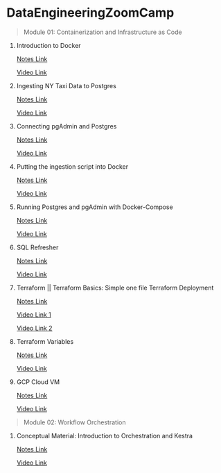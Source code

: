 # DataEngineeringZoomCamp

> Module 01: Containerization and Infrastructure as Code

1. Introduction to Docker 

    [Notes Link](01_module/01_intro_to_docker/Readme.md) 

    [Video Link](https://www.youtube.com/watch?v=EYNwNlOrpr0&ab_channel=DataTalksClub%E2%AC%9B)

2. Ingesting NY Taxi Data to Postgres
    
    [Notes Link](01_module/02_ingesting_ny_taxi_postgres/Readme.md)

    [Video Link](https://www.youtube.com/watch?v=2JM-ziJt0WI&ab_channel=DataTalksClub%E2%AC%9B)

3. Connecting pgAdmin and Postgres

    [Notes Link](01_module/03_connecting_pgadmin_postgres/Readme.md)

    [Video Link](https://www.youtube.com/watch?v=hCAIVe9N0ow&list=PL3MmuxUbc_hJed7dXYoJw8DoCuVHhGEQb&index=8)


4. Putting the ingestion script into Docker

    [Notes Link](01_module/04_putting_the_ingestion_script_into_docker/Readme.md)

    [Video Link](https://www.youtube.com/watch?v=B1WwATwf-vY&list=PL3MmuxUbc_hJed7dXYoJw8DoCuVHhGEQb&index=9)

5. Running Postgres and pgAdmin with Docker-Compose

    [Notes Link](01_module/05_running_postgres_pgadmin_docker_compose/Readme.md)

    [Video Link](https://www.youtube.com/watch?v=hKI6PkPhpa0&list=PL3MmuxUbc_hJed7dXYoJw8DoCuVHhGEQb&index=10)

6. SQL Refresher

    [Notes Link](01_module/06_sql_refresher/Readme.md)

    [Video Link](https://youtu.be/QEcps_iskgg?list=PL3MmuxUbc_hJed7dXYoJw8DoCuVHhGEQb)

7. Terraform || Terraform Basics: Simple one file Terraform Deployment

    [Notes Link](01_module/07_terraform/Readme.md)

    [Video Link 1](https://www.youtube.com/watch?v=s2bOYDCKl_M&list=PL3MmuxUbc_hJed7dXYoJw8DoCuVHhGEQb&index=12)

    [Video Link 2](https://www.youtube.com/watch?v=Y2ux7gq3Z0o&list=PL3MmuxUbc_hJed7dXYoJw8DoCuVHhGEQb&index=12)

8. Terraform Variables

    [Notes Link](01_module/08_terraform_variables/Readme.md)

    [Video Link](https://www.youtube.com/watch?v=PBi0hHjLftk&list=PL3MmuxUbc_hJed7dXYoJw8DoCuVHhGEQb&index=14)

9. GCP Cloud VM 

    [Notes Link](01_module/09_gcp_cloud_vm/Readme.md)

    [Video Link](https://www.youtube.com/watch?v=ae-CV2KfoN0&list=PL3MmuxUbc_hJed7dXYoJw8DoCuVHhGEQb&index=14)


> Module 02: Workflow Orchestration

1. Conceptual Material: Introduction to Orchestration and Kestra

    [Notes Link](02_module/01_intro_kestra/Readme.md)

    [Video Link](https://www.youtube.com/watch?v=3Z9J9Z9Q9ZQ&list=PL3MmuxUbc_hJed7dXYoJw8DoCuVHhGEQb&index=15)